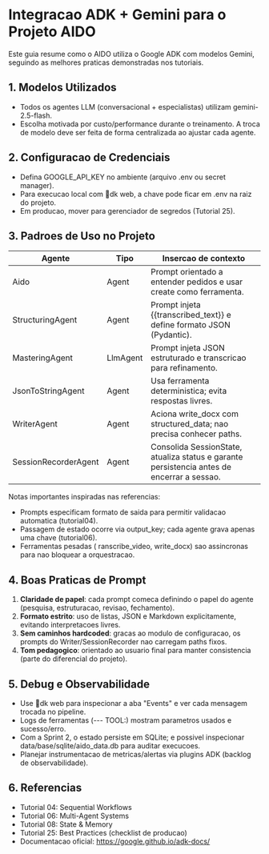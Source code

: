 ﻿# Integracao ADK + Gemini para o Projeto AIDO

Este guia resume como o AIDO utiliza o Google ADK com modelos Gemini, seguindo as melhores praticas demonstradas nos tutoriais.

## 1. Modelos Utilizados
- Todos os agentes LLM (conversacional + especialistas) utilizam gemini-2.5-flash.
- Escolha motivada por custo/performance durante o treinamento. A troca de modelo deve ser feita de forma centralizada ao ajustar cada agente.

## 2. Configuracao de Credenciais
- Defina GOOGLE_API_KEY no ambiente (arquivo .env ou secret manager).
- Para execucao local com dk web, a chave pode ficar em .env na raiz do projeto.
- Em producao, mover para gerenciador de segredos (Tutorial 25).

## 3. Padroes de Uso no Projeto
| Agente | Tipo | Insercao de contexto |
| --- | --- | --- |
| Aido | Agent | Prompt orientado a entender pedidos e usar create como ferramenta. |
| StructuringAgent | Agent | Prompt injeta {{transcribed_text}} e define formato JSON (Pydantic). |
| MasteringAgent | LlmAgent | Prompt injeta JSON estruturado e transcricao para refinamento. |
| JsonToStringAgent | Agent | Usa ferramenta deterministica; evita respostas livres. |
| WriterAgent | Agent | Aciona write_docx com structured_data; nao precisa conhecer paths. |
| SessionRecorderAgent | Agent | Consolida SessionState, atualiza status e garante persistencia antes de encerrar a sessao. |

Notas importantes inspiradas nas referencias:
- Prompts especificam formato de saida para permitir validacao automatica (tutorial04).
- Passagem de estado ocorre via output_key; cada agente grava apenas uma chave (tutorial06).
- Ferramentas pesadas (	ranscribe_video, write_docx) sao assincronas para nao bloquear a orquestracao.

## 4. Boas Praticas de Prompt
1. **Claridade de papel**: cada prompt comeca definindo o papel do agente (pesquisa, estruturacao, revisao, fechamento).
2. **Formato estrito**: uso de listas, JSON e Markdown explicitamente, evitando interpretacoes livres.
3. **Sem caminhos hardcoded**: gracas ao modulo de configuracao, os prompts do Writer/SessionRecorder nao carregam paths fixos.
4. **Tom pedagogico**: orientado ao usuario final para manter consistencia (parte do diferencial do projeto).

## 5. Debug e Observabilidade
- Use dk web para inspecionar a aba "Events" e ver cada mensagem trocada no pipeline.
- Logs de ferramentas (--- TOOL:) mostram parametros usados e sucesso/erro.
- Com a Sprint 2, o estado persiste em SQLite; e possivel inspecionar data/base/sqlite/aido_data.db para auditar execucoes.
- Planejar instrumentacao de metricas/alertas via plugins ADK (backlog de observabilidade).

## 6. Referencias
- Tutorial 04: Sequential Workflows
- Tutorial 06: Multi-Agent Systems
- Tutorial 08: State & Memory
- Tutorial 25: Best Practices (checklist de producao)
- Documentacao oficial: <https://google.github.io/adk-docs/>
